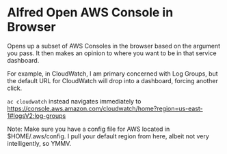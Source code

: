 # Alfred Open AWS Console in Browser

Opens up a subset of AWS Consoles in the browser based on the argument you pass. It then makes an opinion to where you want to be in that service dashboard.

For example, in CloudWatch, I am primary concerned with Log Groups, but the default URL for CloudWatch will drop into a dashboard, forcing another click.

`ac cloudwatch` instead navigates immediately to https://console.aws.amazon.com/cloudwatch/home?region=us-east-1#logsV2:log-groups


Note: Make sure you have a config file for AWS located in $HOME/.aws/config. I pull your default region from here, albeit not very intelligently, so YMMV.
